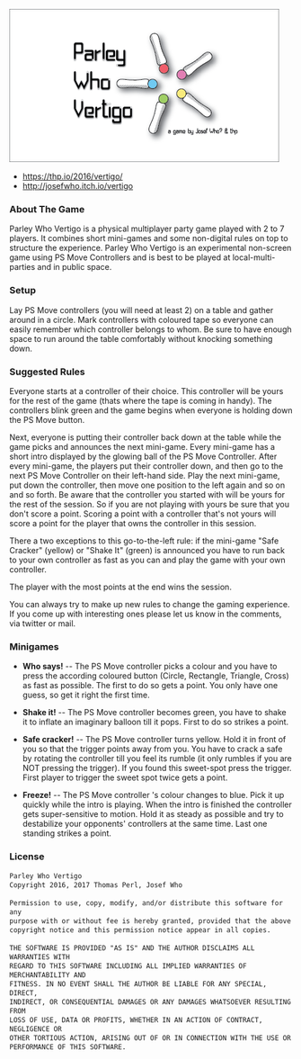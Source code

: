 ![Parley Who Vertigo -- by Josef Who & thp](sources/artwork/GameScreensAndElements/ParleyWhoVertigo3.png)

* https://thp.io/2016/vertigo/
* http://josefwho.itch.io/vertigo

### About The Game

Parley Who Vertigo is a physical multiplayer party game played with 2 to 7
players. It combines short mini-games and some non-digital rules on top to
structure the experience. Parley Who Vertigo is an experimental non-screen game
using PS Move Controllers and is best to be played at local-multi-parties and
in public space.

### Setup

Lay PS Move controllers (you will need at least 2) on a table and gather around
in a circle. Mark controllers with coloured tape so everyone can easily
remember which controller belongs to whom. Be sure to have enough space to run
around the table comfortably without knocking something down.

### Suggested Rules

Everyone starts at a controller of their choice. This controller will be yours
for the rest of the game (thats where the tape is coming in handy). The
controllers blink green and the game begins when everyone is holding down
the PS Move button.

Next, everyone is putting their controller back down at the table while the
game picks and announces the next mini-game. Every mini-game has a short intro
displayed by the glowing ball of the PS Move Controller. After every mini-game,
the players put their controller down, and then go to the next PS Move
Controller on their left-hand side. Play the next mini-game, put down the
controller, then move one position to the left again and so on and so forth. Be
aware that the controller you started with will be yours for the rest of the
session. So if you are not playing with yours be sure that you don't score a
point. Scoring a point with a controller that's not yours will score a point
for the player that owns the controller in this session.

There a two exceptions to this go-to-the-left rule: if the mini-game "Safe
Cracker" (yellow) or "Shake It" (green) is announced you have to run back to
your own controller as fast as you can and play the game with your own
controller.

The player with the most points at the end wins the session.

You can always try to make up new rules to change the gaming experience. If you
come up with interesting ones please let us know in the comments, via twitter
or mail.

### Minigames

* **Who says!** -- The PS Move controller picks a colour and you have to press the
according coloured button (Circle, Rectangle, Triangle, Cross) as fast as
possible. The first to do so gets a point. You only have one guess, so get it
right the first time.

* **Shake it!** -- The PS Move controller becomes green, you have to shake it to
inflate an imaginary balloon till it pops. First to do so strikes a point.

* **Safe cracker!** -- The PS Move controller turns yellow. Hold it in front of you
so that the trigger points away from you. You have to crack a safe by rotating
the controller till you feel its rumble (it only rumbles if you are NOT
pressing the trigger). If you found this sweet-spot press the trigger. First
player to trigger the sweet spot twice gets a point.

* **Freeze!** -- The PS Move controller 's colour changes to blue. Pick it up quickly
while the intro is playing. When the intro is finished the controller gets
super-sensitive to motion. Hold it as steady as possible and try to
destabilize your opponents' controllers at the same time. Last one standing
strikes a point.

### License

    Parley Who Vertigo
    Copyright 2016, 2017 Thomas Perl, Josef Who

    Permission to use, copy, modify, and/or distribute this software for any
    purpose with or without fee is hereby granted, provided that the above
    copyright notice and this permission notice appear in all copies.

    THE SOFTWARE IS PROVIDED "AS IS" AND THE AUTHOR DISCLAIMS ALL WARRANTIES WITH
    REGARD TO THIS SOFTWARE INCLUDING ALL IMPLIED WARRANTIES OF MERCHANTABILITY AND
    FITNESS. IN NO EVENT SHALL THE AUTHOR BE LIABLE FOR ANY SPECIAL, DIRECT,
    INDIRECT, OR CONSEQUENTIAL DAMAGES OR ANY DAMAGES WHATSOEVER RESULTING FROM
    LOSS OF USE, DATA OR PROFITS, WHETHER IN AN ACTION OF CONTRACT, NEGLIGENCE OR
    OTHER TORTIOUS ACTION, ARISING OUT OF OR IN CONNECTION WITH THE USE OR
    PERFORMANCE OF THIS SOFTWARE.
